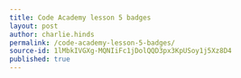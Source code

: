```yaml
---
title: Code Academy lesson 5 badges
layout: post
author: charlie.hinds
permalink: /code-academy-lesson-5-badges/
source-id: 1lMbkIVGXg-MQNIiFc1jDolQQD3px3KpUSoy1j5Xz8D4
published: true
---
```


